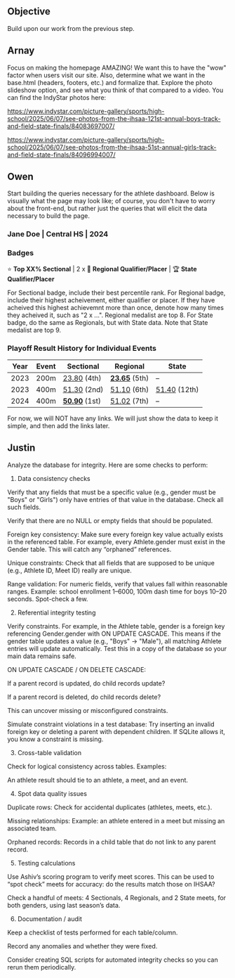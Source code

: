 ## Objective
Build upon our work from the previous step.

## Arnay
Focus on making the homepage AMAZING! We want this to have the "wow" factor when users visit our site. Also, determine what we want in the base.html (headers, footers, etc.) and formalize that. Explore the photo slideshow option, and see what you think of that compared to a video. You can find the IndyStar photos here: 

https://www.indystar.com/picture-gallery/sports/high-school/2025/06/07/see-photos-from-the-ihsaa-121st-annual-boys-track-and-field-state-finals/84083697007/

https://www.indystar.com/picture-gallery/sports/high-school/2025/06/07/see-photos-from-the-ihsaa-51st-annual-girls-track-and-field-state-finals/84096994007/

## Owen
Start building the queries necessary for the athlete dashboard. Below is visually what the page may look like; of course, you don't have to worry about the front-end, but rather just the queries that will elicit the data necessary to build the page. 

### Jane Doe | Central HS | 2024

### Badges

⭐ **Top XX% Sectional** | 2 x 🏅 **Regional Qualifier/Placer** | 🏆 **State Qualifier/Placer** 

For Sectional badge, include their best percentile rank.
For Regional badge, include their highest acheivement, either qualifier or placer. If they have acheived this highest achievemnt more than once, denote how many times they acheived it, such as "2 x ...". Regional medalist are top 8.
For State badge, do the same as Regionals, but with State data. Note that State medalist are top 9. 

### Playoff Result History for Individual Events
| Year | Event | Sectional | Regional | State |
|------|-------|-----------|---------|-------|
| 2023 | 200m  | [23.80](#sectional-detail-2023-200m) (4th) | [**23.65**](#regional-detail-2023-200m) (5th) | – |
| 2023 | 400m  | [51.30](#sectional-detail-2023-400m) (2nd) | [51.10](#regional-detail-2023-400m) (6th) | [51.40](#state-detail-2023-400m) (12th) |
| 2024 | 400m  | [**50.90**](#sectional-detail-2024-400m) (1st) | [51.02](#regional-detail-2024-400m) (7th) | – |

For now, we will NOT have any links. We will just show the data to keep it simple, and then add the links later. 

## Justin
Analyze the database for integrity. Here are some checks to perform:
1. Data consistency checks

Verify that any fields that must be a specific value (e.g., gender must be "Boys" or "Girls") only have entries of that value in the database. Check all such fields.

Verify that there are no NULL or empty fields that should be populated.

Foreign key consistency: Make sure every foreign key value actually exists in the referenced table. For example, every Athlete.gender must exist in the Gender table. This will catch any “orphaned” references.

Unique constraints: Check that all fields that are supposed to be unique (e.g., Athlete ID, Meet ID) really are unique.

Range validation: For numeric fields, verify that values fall within reasonable ranges. Example: school enrollment 1–6000, 100m dash time for boys 10–20 seconds. Spot-check a few.

2. Referential integrity testing

Verify constraints. For example, in the Athlete table, gender is a foreign key referencing Gender.gender with ON UPDATE CASCADE. This means if the gender table updates a value (e.g., "Boys" → "Male"), all matching Athlete entries will update automatically. Test this in a copy of the database so your main data remains safe.

ON UPDATE CASCADE / ON DELETE CASCADE:

If a parent record is updated, do child records update?

If a parent record is deleted, do child records delete?

This can uncover missing or misconfigured constraints.

Simulate constraint violations in a test database: Try inserting an invalid foreign key or deleting a parent with dependent children. If SQLite allows it, you know a constraint is missing.

3. Cross-table validation

Check for logical consistency across tables. Examples:

An athlete result should tie to an athlete, a meet, and an event.

4. Spot data quality issues

Duplicate rows: Check for accidental duplicates (athletes, meets, etc.).

Missing relationships: Example: an athlete entered in a meet but missing an associated team.

Orphaned records: Records in a child table that do not link to any parent record.

5. Testing calculations

Use Ashiv’s scoring program to verify meet scores. This can be used to “spot check” meets for accuracy: do the results match those on IHSAA?

Check a handful of meets: 4 Sectionals, 4 Regionals, and 2 State meets, for both genders, using last season’s data.

6. Documentation / audit

Keep a checklist of tests performed for each table/column.

Record any anomalies and whether they were fixed.

Consider creating SQL scripts for automated integrity checks so you can rerun them periodically.
